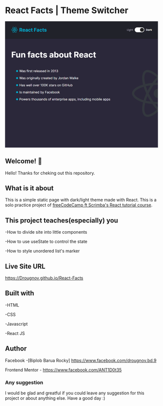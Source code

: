 # React Facts | Theme Switcher

![Design preview for react facts](./src/images/design.png)

## Welcome! 👋

Hello! Thanks for cheking out this repository.

## What is it about

This is a simple static page with dark/light theme made with React. This is a solo practice project of [freeCodeCamp ft Scrimba's React tutorial course](https://youtu.be/bMknfKXIFA8).

## This project teaches(especially) you

-How to divide site into little components

-How to use useState to control the state

-How to style unordered list's marker

## Live Site URL

<https://Drougnov.github.io/React-Facts>

## Built with

-HTML

-CSS

-Javascript

-React JS

## Author

Facebook -[Biplob Barua Rocky] <https://www.facebook.com/drougnov.bd.9>

Frontend Mentor - <https://www.facebook.com/ANT1D0t35>

### Any suggestion

I would be glad and greatful if you could leave any suggestion for this project or about anything else. Have a good day :)
